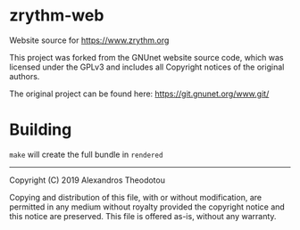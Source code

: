 # zrythm-web

Website source for https://www.zrythm.org

This project was forked from the GNUnet website source code,
which was licensed under the GPLv3 and includes all Copyright notices of the
original authors.

The original project can be found here:
https://git.gnunet.org/www.git/

# Building
`make` will create the full bundle in `rendered`

----

Copyright (C) 2019 Alexandros Theodotou

Copying and distribution of this file, with or without modification,
are permitted in any medium without royalty provided the copyright
notice and this notice are preserved.  This file is offered as-is,
without any warranty.
